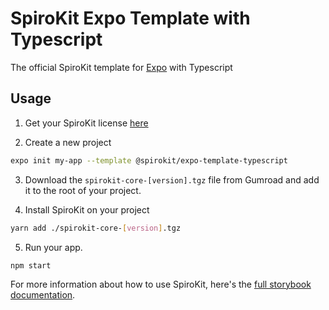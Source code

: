 # SpiroKit Expo Template with Typescript

The official SpiroKit template for [Expo](https://docs.expo.io/) with Typescript

## Usage

1. Get your SpiroKit license [here](https://maurocodes.gumroad.com/l/spiro-kit-design-system)

2. Create a new project

```sh
expo init my-app --template @spirokit/expo-template-typescript
```

3. Download the `spirokit-core-[version].tgz` file from Gumroad and add it to the root of your project.

4. Install SpiroKit on your project
```sh
yarn add ./spirokit-core-[version].tgz
```

5. Run your app.
```
npm start
```

For more information about how to use SpiroKit, here's the [full storybook documentation](https://docs.spirokit.com).